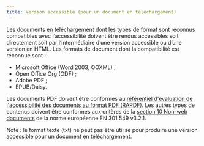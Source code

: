 ```yaml
---
title: Version accessible (pour un document en téléchargement)
---
```


Les documents en téléchargement dont les types de format sont reconnus compatibles avec l’accessibilité doivent être rendus accessibles soit directement soit par l’intermédiaire d’une version accessible ou d’une version en HTML. Les formats de document dont la compatibilité est reconnue sont :

- Microsoft Office (Word 2003, OOXML) ;
- Open Office Org (ODF) ;
- Adobe PDF ;
- EPUB/Daisy.

Les documents PDF doivent être conformes au [référentiel d'évaluation de l'accessibilité des documents au format PDF (RAPDF)](../rapdf1/index.html). Les autres types de contenus doivent être conformes aux critères de la [section 10 <span lang='en'>Non-web documents</span>](https://www.etsi.org/deliver/etsi_en/301500_301599/301549/03.02.01_60/en_301549v030201p.pdf#page=52) de la norme européenne EN 301 549 v3.2.1.

Note : le format texte (txt) ne peut pas être utilisé pour produire une version accessible pour un document en téléchargement.
